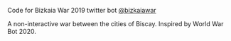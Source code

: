 Code for Bizkaia War 2019 twitter bot [@bizkaiawar](https://twitter.com/bizkaiawar)

A non-interactive war between the cities of Biscay. Inspired by World War Bot 2020.
